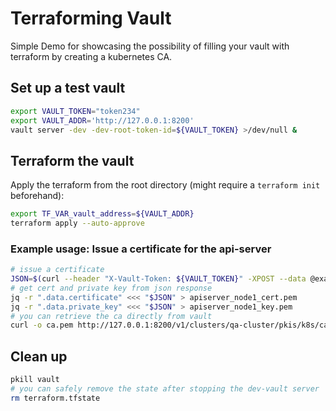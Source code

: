 # Terraforming Vault

Simple Demo for showcasing the possibility of filling your vault with terraform by creating a kubernetes CA.

## Set up a test vault

```sh
export VAULT_TOKEN="token234"
export VAULT_ADDR='http://127.0.0.1:8200'
vault server -dev -dev-root-token-id=${VAULT_TOKEN} >/dev/null &
```

## Terraform the vault

Apply the terraform from the root directory (might require a `terraform init` beforehand):

```sh
export TF_VAR_vault_address=${VAULT_ADDR}
terraform apply --auto-approve
```

### Example usage: Issue a certificate for the api-server

```sh
# issue a certificate
JSON=$(curl --header "X-Vault-Token: ${VAULT_TOKEN}" -XPOST --data @example-issue/apiserver.json http://127.0.0.1:8200/v1/clusters/qa-cluster/pkis/k8s/issue/master)
# get cert and private key from json response
jq -r ".data.certificate" <<< "$JSON" > apiserver_node1_cert.pem
jq -r ".data.private_key" <<< "$JSON" > apiserver_node1_key.pem
# you can retrieve the ca directly from vault
curl -o ca.pem http://127.0.0.1:8200/v1/clusters/qa-cluster/pkis/k8s/ca
```

## Clean up

```sh
pkill vault
# you can safely remove the state after stopping the dev-vault server
rm terraform.tfstate
```
